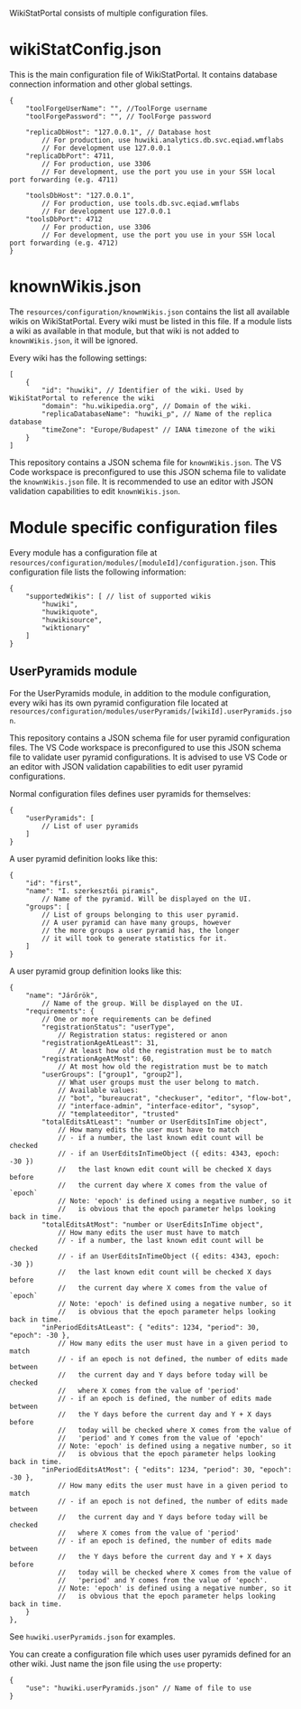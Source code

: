WikiStatPortal consists of multiple configuration files.

# wikiStatConfig.json

This is the main configuration file of WikiStatPortal. It contains database connection information and other global settings.

```json5
{
	"toolForgeUserName": "", //ToolForge username
	"toolForgePassword": "", // ToolForge password

	"replicaDbHost": "127.0.0.1", // Database host
		// For production, use huwiki.analytics.db.svc.eqiad.wmflabs
		// For development use 127.0.0.1
	"replicaDbPort": 4711,
		// For production, use 3306
		// For development, use the port you use in your SSH local port forwarding (e.g. 4711)

	"toolsDbHost": "127.0.0.1",
		// For production, use tools.db.svc.eqiad.wmflabs
		// For development use 127.0.0.1
	"toolsDbPort": 4712
		// For production, use 3306
		// For development, use the port you use in your SSH local port forwarding (e.g. 4712)
}

```

# knownWikis.json

The `resources/configuration/knownWikis.json` contains the list all available wikis on WikiStatPortal. Every wiki must be listed in this file. If a module lists a wiki as available in that module, but that wiki is not added to `knownWikis.json`, it will be ignored.

Every wiki has the following settings:
```json5
[
	{
		"id": "huwiki", // Identifier of the wiki. Used by WikiStatPortal to reference the wiki
		"domain": "hu.wikipedia.org", // Domain of the wiki.
		"replicaDatabaseName": "huwiki_p", // Name of the replica database
		"timeZone": "Europe/Budapest" // IANA timezone of the wiki
	}
]
```

This repository contains a JSON schema file for `knownWikis.json`. The VS Code workspace is preconfigured to use this JSON schema file to validate the `knownWikis.json` file. It is recommended to use an editor with JSON validation capabilities to edit `knownWikis.json`.

# Module specific configuration files

Every module has a configuration file at `resources/configuration/modules/[moduleId]/configuration.json`. This configuration file lists the following information:

```json5
{
	"supportedWikis": [ // list of supported wikis
		"huwiki",
		"huwikiquote",
		"huwikisource",
		"wiktionary"
	]
}
```

## UserPyramids module

For the UserPyramids module, in addition to the module configuration, every wiki has its own pyramid configuration file located at `resources/configuration/modules/userPyramids/[wikiId].userPyramids.json`.

This repository contains a JSON schema file for user pyramid configuration files. The VS Code workspace is preconfigured to use this JSON schema file to validate user pyramid configurations. It is advised to use VS Code or an editor with JSON validation capabilities to edit user pyramid configurations.

Normal configuration files defines user pyramids for themselves:
```json5
{
	"userPyramids": [
		// List of user pyramids
	]
}
```

A user pyramid definition looks like this:
```json5
{
	"id": "first",
	"name": "I. szerkesztői piramis",
		// Name of the pyramid. Will be displayed on the UI.
	"groups": [
		// List of groups belonging to this user pyramid.
		// A user pyramid can have many groups, however
		// the more groups a user pyramid has, the longer
		// it will took to generate statistics for it.
	]
}
```

A user pyramid group definition looks like this:
```json5
{
	"name": "Járőrök",
		// Name of the group. Will be displayed on the UI.
	"requirements": {
		// One or more requirements can be defined
		"registrationStatus": "userType",
			// Registration status: registered or anon
		"registrationAgeAtLeast": 31,
			// At least how old the registration must be to match
		"registrationAgeAtMost": 60,
			// At most how old the registration must be to match
		"userGroups": ["group1", "group2"],
			// What user groups must the user belong to match.
			// Available values:
			// "bot", "bureaucrat", "checkuser", "editor", "flow-bot",
			// "interface-admin", "interface-editor", "sysop",
			// "templateeditor", "trusted"
		"totalEditsAtLeast": "number or UserEditsInTime object",
			// How many edits the user must have to match
			// - if a number, the last known edit count will be checked
			// - if an UserEditsInTimeObject ({ edits: 4343, epoch: -30 })
			//   the last known edit count will be checked X days before
			//   the current day where X comes from the value of `epoch`
			// Note: 'epoch' is defined using a negative number, so it
			//   is obvious that the epoch parameter helps looking back in time.
		"totalEditsAtMost": "number or UserEditsInTime object",
			// How many edits the user must have to match
			// - if a number, the last known edit count will be checked
			// - if an UserEditsInTimeObject ({ edits: 4343, epoch: -30 })
			//   the last known edit count will be checked X days before
			//   the current day where X comes from the value of `epoch`
			// Note: 'epoch' is defined using a negative number, so it
			//   is obvious that the epoch parameter helps looking back in time.
		"inPeriodEditsAtLeast": { "edits": 1234, "period": 30, "epoch": -30 },
			// How many edits the user must have in a given period to match
			// - if an epoch is not defined, the number of edits made between
			//   the current day and Y days before today will be checked
			//   where X comes from the value of 'period'
			// - if an epoch is defined, the number of edits made between
			//   the Y days before the current day and Y + X days before 
			//   today will be checked where X comes from the value of 
			//   'period' and Y comes from the value of 'epoch'
			// Note: 'epoch' is defined using a negative number, so it
			//   is obvious that the epoch parameter helps looking back in time.
		"inPeriodEditsAtMost": { "edits": 1234, "period": 30, "epoch": -30 },
			// How many edits the user must have in a given period to match
			// - if an epoch is not defined, the number of edits made between
			//   the current day and Y days before today will be checked
			//   where X comes from the value of 'period'
			// - if an epoch is defined, the number of edits made between
			//   the Y days before the current day and Y + X days before 
			//   today will be checked where X comes from the value of 
			//   'period' and Y comes from the value of 'epoch'.
			// Note: 'epoch' is defined using a negative number, so it
			//   is obvious that the epoch parameter helps looking back in time.
	}
},
```

See `huwiki.userPyramids.json` for examples.


You can create a configuration file which uses user pyramids defined for an other wiki. Just name the json file using the `use` property:
```json5
{
	"use": "huwiki.userPyramids.json" // Name of file to use
}
```
